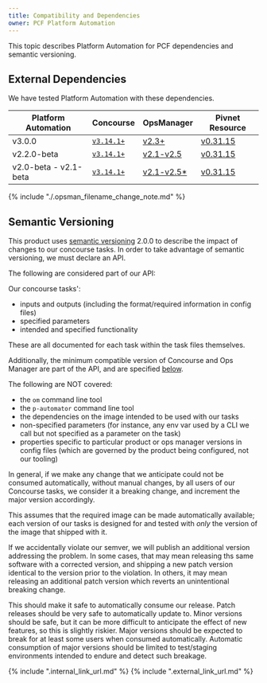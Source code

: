 ```yaml
---
title: Compatibility and Dependencies
owner: PCF Platform Automation
---
```


This topic describes Platform Automation for PCF dependencies and semantic versioning.

## External Dependencies
We have tested Platform Automation with these dependencies.

<table>
<thead>
    <tr>
        <th>Platform Automation</th>
        <th>Concourse</th>
        <th>OpsManager</th>
        <th>Pivnet Resource</th>
    </tr>
</thead>
<tbody>
    <tr>
        <td>v3.0.0</td>
        <td><a href="https://concourse-ci.org"><code>v3.14.1+</a></td>
        <td><a href="https://network.pivotal.io/products/ops-manager/">v2.3+</a></td>
        <td><a href="https://github.com/pivotal-cf/pivnet-resource">v0.31.15</a></td>
    </tr>
    <tr>
        <td>v2.2.0-beta</td>
        <td><a href="https://concourse-ci.org"><code>v3.14.1+</a></td>
        <td><a href="https://network.pivotal.io/products/ops-manager/">v2.1-v2.5</a></td>
        <td><a href="https://github.com/pivotal-cf/pivnet-resource">v0.31.15</a></td>
    </tr>
    <tr>
        <td>v2.0-beta - v2.1-beta</td>
        <td><a href="https://concourse-ci.org"><code>v3.14.1+</a></td>
        <td><a href="https://network.pivotal.io/products/ops-manager/">v2.1-v2.5*</a></td>
        <td><a href="https://github.com/pivotal-cf/pivnet-resource">v0.31.15</a></td>
    </tr>
</tbody>
</table>

{% include "./.opsman_filename_change_note.md" %}

## Semantic Versioning
This product uses [semantic versioning][semver] 2.0.0
to describe the impact of changes to our concourse tasks. In order to take advantage of semantic versioning, we must declare an API.

The following are considered part of our API:

Our concourse tasks':

- inputs and outputs (including the format/required information in config files)
- specified parameters
- intended and specified functionality

These are all documented for each task within the task files themselves.

Additionally, the minimum compatible version
of Concourse and Ops Manager
are part of the API,
and are specified [below][external-deps].

The following are NOT covered:

- the `om` command line tool
- the `p-automator` command line tool
- the dependencies on the image intended to be used with our tasks
- non-specified parameters (for instance, any env var used by a CLI we call
  but not specified as a parameter on the task)
- properties specific to particular product or ops manager versions in config files
  (which are governed by the product being configured, not our tooling)

In general, if we make any change that we anticipate could not be consumed
automatically,
without manual changes,
by all users of our Concourse tasks,
we consider it a breaking change, and increment the major version accordingly.

This assumes that the required image can be made automatically available;
each version of our tasks is designed for and tested with
_only_ the version of the image that shipped with it.

If we accidentally violate our semver,
we will publish an additional version addressing the problem.
In some cases, that may mean releasing ths same software with a corrected version,
and shipping a new patch version identical to the version prior to the violation.
In others, it may mean releasing an additional patch version
which reverts an unintentional breaking change.

This should make it safe to automatically consume our release.
Patch releases should be very safe to automatically update to.
Minor versions should be safe,
but it can be more difficult to anticipate the effect of new features,
so this is slightly riskier.
Major versions should be expected to break
for at least some users when consumed automatically.
Automatic consumption of major versions should be limited
to test/staging environments
intended to endure and detect such breakage.


{% include ".internal_link_url.md" %}
{% include ".external_link_url.md" %}

[semver]: https://semver.org
[external-deps]: #external-dependencies
